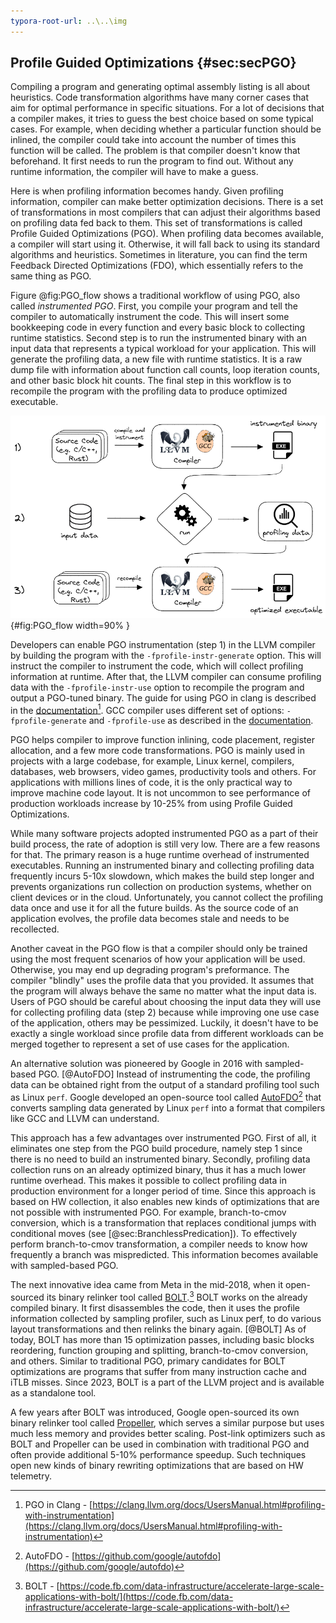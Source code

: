 ```yaml
---
typora-root-url: ..\..\img
---
```


## Profile Guided Optimizations {#sec:secPGO}	

Compiling a program and generating optimal assembly listing is all about heuristics. Code transformation algorithms have many corner cases that aim for optimal performance in specific situations. For a lot of decisions that a compiler makes, it tries to guess the best choice based on some typical cases. For example, when deciding whether a particular function should be inlined, the compiler could take into account the number of times this function will be called. The problem is that compiler doesn't know that beforehand. It first needs to run the program to find out. Without any runtime information, the compiler will have to make a guess.

Here is when profiling information becomes handy. Given profiling information, compiler can make better optimization decisions. There is a set of transformations in most compilers that can adjust their algorithms based on profiling data fed back to them. This set of transformations is called Profile Guided Optimizations (PGO). When profiling data becomes available, a compiler will start using it. Otherwise, it will fall back to using its standard algorithms and heuristics. Sometimes in literature, you can find the term Feedback Directed Optimizations (FDO), which essentially refers to the same thing as PGO. 

Figure @fig:PGO_flow shows a traditional workflow of using PGO, also called *instrumented PGO*. First, you compile your program and tell the compiler to automatically instrument the code. This will insert some bookkeeping code in every function and every basic block to collecting runtime statistics. Second step is to run the instrumented binary with an input data that represents a typical workload for your application. This will generate the profiling data, a new file with runtime statistics. It is a raw dump file with information about function call counts, loop iteration counts, and other basic block hit counts. The final step in this workflow is to recompile the program with the profiling data to produce optimized executable.

![Instrumented PGO workflow.](../../img/cpu_fe_opts/pgo_flow.png){#fig:PGO_flow width=90% }

Developers can enable PGO instrumentation (step 1) in the LLVM compiler by building the program with the `-fprofile-instr-generate` option. This will instruct the compiler to instrument the code, which will collect profiling information at runtime. After that, the LLVM compiler can consume profiling data with the `-fprofile-instr-use` option to recompile the program and output a PGO-tuned binary. The guide for using PGO in clang is described in the [documentation](https://clang.llvm.org/docs/UsersManual.html#profiling-with-instrumentation)[^7]. GCC compiler uses different set of options: `-fprofile-generate` and `-fprofile-use` as described in the [documentation](https://gcc.gnu.org/onlinedocs/gcc/Optimize-Options.html#Optimize-Options).

PGO helps compiler to improve function inlining, code placement, register allocation, and a few more code transformations. PGO is mainly used in projects with a large codebase, for example, Linux kernel, compilers, databases, web browsers, video games, productivity tools and others. For applications with millions lines of code, it is the only practical way to improve machine code layout. It is not uncommon to see performance of production workloads increase by 10-25% from using Profile Guided Optimizations.

While many software projects adopted instrumented PGO as a part of their build process, the rate of adoption is still very low. There are a few reasons for that. The primary reason is a huge runtime overhead of instrumented executables. Running an instrumented binary and collecting profiling data frequently incurs 5-10x slowdown, which makes the build step longer and prevents organizations run collection on production systems, whether on client devices or in the cloud. Unfortunately, you cannot collect the profiling data once and use it for all the future builds. As the source code of an application evolves, the profile data becomes stale and needs to be recollected.

Another caveat in the PGO flow is that a compiler should only be trained using the most frequent scenarios of how your application will be used. Otherwise, you may end up degrading program's preformance. The compiler "blindly" uses the profile data that you provided. It assumes that the program will always behave the same no matter what the input data is. Users of PGO should be careful about choosing the input data they will use for collecting profiling data (step 2) because while improving one use case of the application, others may be pessimized. Luckily, it doesn't have to be exactly a single workload since profile data from different workloads can be merged together to represent a set of use cases for the application.

An alternative solution was pioneered by Google in 2016 with sampled-based PGO. [@AutoFDO] Instead of instrumenting the code, the profiling data can be obtained right from the output of a standard profiling tool such as Linux `perf`. Google developed an open-source tool called [AutoFDO](https://github.com/google/autofdo)[^8] that converts sampling data generated by Linux `perf` into a format that compilers like GCC and LLVM can understand.

This approach has a few advantages over instrumented PGO. First of all, it eliminates one step from the PGO build procedure, namely step 1 since there is no need to build an instrumented binary. Secondly, profiling data collection runs on an already optimized binary, thus it has a much lower runtime overhead. This makes it possible to collect profiling data in production environment for a longer period of time. Since this approach is based on HW collection, it also enables new kinds of optimizations that are not possible with instrumented PGO. For example, branch-to-cmov conversion, which is a transformation that replaces conditional jumps with conditional moves (see [@sec:BranchlessPredication]). To effectively perform branch-to-cmov transformation, a compiler needs to know how frequently a branch was mispredicted. This information becomes available with sampled-based PGO.

The next innovative idea came from Meta in the mid-2018, when it open-sourced its binary relinker tool called [BOLT](https://code.fb.com/data-infrastructure/accelerate-large-scale-applications-with-bolt/).[^9] BOLT works on the already compiled binary. It first disassembles the code, then it uses the profile information collected by sampling profiler, such as Linux perf, to do various layout transformations and then relinks the binary again. [@BOLT] As of today, BOLT has more than 15 optimization passes, including basic blocks reordering, function grouping and splitting, branch-to-cmov conversion, and others. Similar to traditional PGO, primary candidates for BOLT optimizations are programs that suffer from many instruction cache and iTLB misses. Since 2023, BOLT is a part of the LLVM project and is available as a standalone tool.

A few years after BOLT was introduced, Google open-sourced its own binary relinker tool called [Propeller](https://github.com/google/llvm-propeller/blob/plo-dev/Propeller_RFC.pdf), which serves a similar purpose but uses much less memory and provides better scaling. Post-link optimizers such as BOLT and Propeller can be used in combination with traditional PGO and often provide additional 5-10% performance speedup. Such techniques open new kinds of binary rewriting optimizations that are based on HW telemetry.

[^7]: PGO in Clang - [https://clang.llvm.org/docs/UsersManual.html#profiling-with-instrumentation](https://clang.llvm.org/docs/UsersManual.html#profiling-with-instrumentation)
[^8]: AutoFDO - [https://github.com/google/autofdo](https://github.com/google/autofdo)
[^9]: BOLT - [https://code.fb.com/data-infrastructure/accelerate-large-scale-applications-with-bolt/](https://code.fb.com/data-infrastructure/accelerate-large-scale-applications-with-bolt/)
